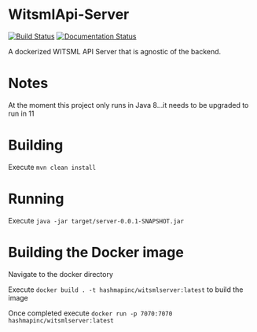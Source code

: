 # WitsmlApi-Server

[![Build Status](https://img.shields.io/travis/hashmapinc/WitsmlApi-Server.svg?logo=travis)](https://travis-ci.org/hashmapinc/WitsmlApi-Server)
[![Documentation Status](https://readthedocs.org/projects/witsml-server-api/badge/?version=latest)](https://witsml-server-api.readthedocs.io/en/latest/?badge=latest)

A dockerized WITSML API Server that is agnostic of the backend.

# Notes 

At the moment this project only runs in Java 8...it needs to be upgraded to run in 11

# Building

Execute `mvn clean install`

# Running

Execute `java -jar target/server-0.0.1-SNAPSHOT.jar`

# Building the Docker image

Navigate to the docker directory

Execute `docker build . -t hashmapinc/witsmlserver:latest` to build the image

Once completed execute `docker run -p 7070:7070 hashmapinc/witsmlserver:latest` 
